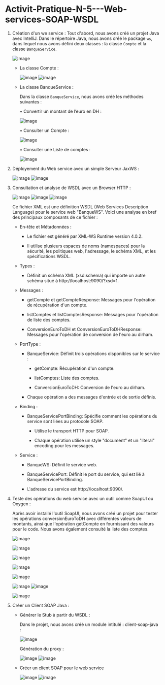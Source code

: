# Activit-Pratique-N-5---Web-services-SOAP-WSDL

1. Création d'un we service  :
     Tout d'abord, nous avons créé un projet Java avec IntelliJ. Dans le répertoire Java, nous avons créé le package `ws`, dans lequel nous avons défini deux classes : la classe `Compte` et la classe `BanqueService`.
   

     ![image](https://github.com/SanaeHelen/Activit-Pratique-N-5---Web-services-SOAP-WSDL/assets/136022070/9dba1f8a-33ae-48c4-a44d-82aa7effdc27)


   - La classe Compte :
     
     ![image](https://github.com/SanaeHelen/Activit-Pratique-N-5---Web-services-SOAP-WSDL/assets/136022070/a139892c-6f97-43e2-8341-827e2ac35b45)
     ![image](https://github.com/SanaeHelen/Activit-Pratique-N-5---Web-services-SOAP-WSDL/assets/136022070/c74c7884-ca95-45be-a064-0328823d6cdb)

   - La classe BanqueService :
     
       Dans la classe `BanqueService`, nous avons créé les méthodes suivantes :

     
     • Convertir un montant de l’euro en DH :
     
        ![image](https://github.com/SanaeHelen/Activit-Pratique-N-5---Web-services-SOAP-WSDL/assets/136022070/0b3c12a1-5a5b-4971-83cf-fc1466247348)

     • Consulter un Compte :
     
       ![image](https://github.com/SanaeHelen/Activit-Pratique-N-5---Web-services-SOAP-WSDL/assets/136022070/cd6b3d52-c8a0-46fd-a40f-fd58ad726eb3)

     • Consulter une Liste de comptes :
     
       ![image](https://github.com/SanaeHelen/Activit-Pratique-N-5---Web-services-SOAP-WSDL/assets/136022070/6aceed36-e610-41de-be0e-ea66f30e69b0)

2. Déployement du Web service avec un simple Serveur JaxWS :

    ![image](https://github.com/SanaeHelen/Activit-Pratique-N-5---Web-services-SOAP-WSDL/assets/136022070/f2ae38b9-d37e-4f6f-93d5-455b5310ea71)
    ![image](https://github.com/SanaeHelen/Activit-Pratique-N-5---Web-services-SOAP-WSDL/assets/136022070/6fee4002-e218-4bf6-88ee-f4f96274126e)
    
      
3. Consultation et analyse de WSDL avec un Browser HTTP :
   
    ![image](https://github.com/SanaeHelen/Activit-Pratique-N-5---Web-services-SOAP-WSDL/assets/136022070/98495054-54eb-4401-a8fc-f5bfec0c209f)
    ![image](https://github.com/SanaeHelen/Activit-Pratique-N-5---Web-services-SOAP-WSDL/assets/136022070/0ff89fcb-e5e5-4ed2-99e5-2e5b81457df1)
    ![image](https://github.com/SanaeHelen/Activit-Pratique-N-5---Web-services-SOAP-WSDL/assets/136022070/2284b58c-1e63-4678-a4a4-db92a1b19c29)

    Ce fichier XML est une définition WSDL (Web Services Description Language) pour le service web "BanqueWS". Voici une analyse en bref des principaux composants de ce fichier :
     
     - En-tête et Métadonnées :
     
         - Le fichier est généré par XML-WS Runtime version 4.0.2.
           
         - Il utilise plusieurs espaces de noms (namespaces) pour la sécurité, les politiques web, l'adressage, le schéma XML, et les spécifications WSDL.
           
     - Types :
     
         - Définit un schéma XML (xsd:schema) qui importe un autre schéma situé à http://localhost:9090/?xsd=1.
           
     - Messages :
     
          - getCompte et getCompteResponse: Messages pour l'opération de récupération d'un compte.
            
          - listComptes et listComptesResponse: Messages pour l'opération de liste des comptes.
            
          - ConversionEuroToDH et ConversionEuroToDHResponse: Messages pour l'opération de conversion de l'euro au dirham.
            
     - PortType :
     
          - BanqueService: Définit trois opérations disponibles sur le service :
            
               - getCompte: Récupération d'un compte.
                 
               - listComptes: Liste des comptes.
                 
               - ConversionEuroToDH: Conversion de l'euro au dirham.
                 
          - Chaque opération a des messages d'entrée et de sortie définis.
            
     - Binding :

          - BanqueServicePortBinding: Spécifie comment les opérations du service sont liées au protocole SOAP.
            
               - Utilise le transport HTTP pour SOAP.
                 
               - Chaque opération utilise un style "document" et un "literal" encoding pour les messages.
            
     - Service :
     
          - BanqueWS: Définit le service web.
            
          - BanqueServicePort: Définit le port du service, qui est lié à BanqueServicePortBinding.
            
          - L'adresse du service est http://localhost:9090/.

            
   
5. Teste des opérations du web service avec un outil comme SoapUI ou Oxygen :
   
     Après avoir installé l'outil SoapUI, nous avons créé un projet pour tester les opérations conversionEuroToDH avec différentes valeurs de montants, ainsi que 
    l'opération getCompte en fournissant des valeurs pour le code. Nous avons également consulté la liste des comptes.
   
    ![image](https://github.com/SanaeHelen/Activit-Pratique-N-5---Web-services-SOAP-WSDL/assets/136022070/eca728d9-112b-4795-b324-ab742e3cb457)
   
    ![image](https://github.com/SanaeHelen/Activit-Pratique-N-5---Web-services-SOAP-WSDL/assets/136022070/a1461381-3b6c-4e73-a33c-b26d3d6b18eb)

    ![image](https://github.com/SanaeHelen/Activit-Pratique-N-5---Web-services-SOAP-WSDL/assets/136022070/efef1bd0-63f1-4777-b31a-6d4fb9805273)
   
    ![image](https://github.com/SanaeHelen/Activit-Pratique-N-5---Web-services-SOAP-WSDL/assets/136022070/23d084e0-be48-4424-80a8-0f9eeeb946bd)
   
    ![image](https://github.com/SanaeHelen/Activit-Pratique-N-5---Web-services-SOAP-WSDL/assets/136022070/a306cb46-8a6e-4091-8d8f-bd1612ee4f7b)
   

    ![image](https://github.com/SanaeHelen/Activit-Pratique-N-5---Web-services-SOAP-WSDL/assets/136022070/80e261f8-ef26-43f6-a033-c47c77bd2ec1)
    ![image](https://github.com/SanaeHelen/Activit-Pratique-N-5---Web-services-SOAP-WSDL/assets/136022070/0ec735e4-bc18-480d-882d-b03f6d39cc82)

    ![image](https://github.com/SanaeHelen/Activit-Pratique-N-5---Web-services-SOAP-WSDL/assets/136022070/c37229d4-c98f-42e7-89fc-f1e30df10b37)

    
7. Créer un Client SOAP Java :
   
      - Générer le Stub à partir du WSDL :

         Dans le projet, nous avons créé un module intitulé : client-soap-java :
        
           ![image](https://github.com/SanaeHelen/Activit-Pratique-N-5---Web-services-SOAP-WSDL/assets/136022070/7324a8d8-a527-4ab4-b1d2-63a60d73fc23)

        
          Génération du proxy :

           ![image](https://github.com/SanaeHelen/Activit-Pratique-N-5---Web-services-SOAP-WSDL/assets/136022070/64e9b7b9-2be8-4c34-8119-42e85aa5bad2)
           ![image](https://github.com/SanaeHelen/Activit-Pratique-N-5---Web-services-SOAP-WSDL/assets/136022070/bb949d05-f5b0-47db-9e61-c5c66ccebfe1)
          
      - Créer un client SOAP pour le web service

         ![image](https://github.com/SanaeHelen/Activit-Pratique-N-5---Web-services-SOAP-WSDL/assets/136022070/96cc9268-5eb0-4fc0-a2ba-6d62aa2cfb3c)
         ![image](https://github.com/SanaeHelen/Activit-Pratique-N-5---Web-services-SOAP-WSDL/assets/136022070/49a1e0ac-12a9-4cfa-84ed-571d0aadf1df)
























